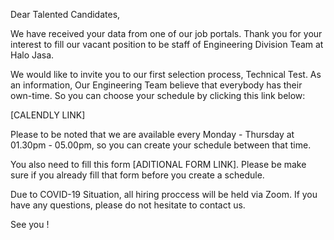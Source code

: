 Dear Talented Candidates,

We have received your data from one of our job portals. Thank you for your interest to fill our vacant position to be staff of Engineering Division Team at Halo Jasa.

We would like to invite you to our first selection process, Technical Test. As an information, Our Engineering Team believe that everybody has their own-time. So you can choose your schedule by clicking this link below:

[CALENDLY LINK]

Please to be noted that we are available every Monday - Thursday at 01.30pm - 05.00pm, so you can create your schedule between that time.

You also need to fill this form [ADITIONAL FORM LINK]. Please be make sure if you already fill that form before you create a schedule.

Due to COVID-19 Situation, all hiring proccess will be held via Zoom.
If you have any questions, please do not hesitate to contact us.

See you !